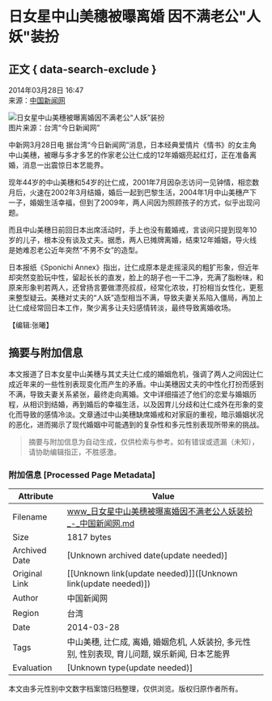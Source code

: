 # 日女星中山美穗被曝离婚 因不满老公"人妖"装扮

## 正文 { data-search-exclude }


2014年03月28日 16:47  
来源：[中国新闻网](http://www.chinanews.com/)  

![日女星中山美穗被曝离婚因不满老公“人妖”装扮](http://www.chinanews.com/fileftp/2020/03/2020-03-11/U194P4T47D46410F978DT20200311093349.jpg)  
图片来源：台湾“今日新闻网”

中新网3月28日电 据台湾“今日新闻网”消息，日本经典爱情片《情书》的女主角中山美穗，被曝与多才多艺的作家老公辻仁成的12年婚姻亮起红灯，正在准备离婚，消息一出震惊日本艺能界。

现年44岁的中山美穗和54岁的辻仁成，2001年7月因杂志访问一见钟情，相恋数月后，火速在2002年3月结婚，婚后一起到巴黎生活，2004年1月中山美穗产下一子，婚姻生活幸福，但到了2009年，两人间因为照顾孩子的方式，似乎出现问题。

而且中山美穗日前回日本出席活动时，手上也没有戴婚戒，言谈间只提到现年10岁的儿子，根本没有谈及丈夫。据悉，两人已摊牌离婚，结束12年婚姻，导火线是她难忍老公近年突然“不男不女”的造型。

日本报纸《Sponichi Annex》指出，辻仁成原本是走摇滚风的粗犷形象，但近年却突然变脸玩中性，留起长长的直发，脸上的胡子也一干二净，充满了脂粉味，和原来形象判若两人，还曾扬言要做漂亮叔叔，经常化浓妆，打扮相当女性化，更惹来整型疑云。美穗对丈夫的“人妖”造型相当不满，导致夫妻关系陷入僵局，再加上辻仁成经常回日本工作，聚少离多让夫妇感情转淡，最终导致离婚收场。

【编辑:张曦】
<!-- tcd_original_link https://www.chinanews.com.cn/yl/2014/03-28/6006889.shtml -->


## 摘要与附加信息

<!-- tcd_abstract -->
本文报道了日本女星中山美穗与其丈夫辻仁成的婚姻危机，强调了两人之间因辻仁成近年来的一些性别表现变化而产生的矛盾。中山美穗因丈夫的中性化打扮而感到不满，导致夫妻关系紧张，最终走向离婚。文中详细描述了他们的恋爱与婚姻历程，从相识到结婚，再到婚后的幸福生活，以及因育儿分歧和辻仁成外在形象的变化而导致的感情冷淡。文章通过中山美穗缺席婚戒和对家庭的重视，暗示婚姻状况的恶化，进而揭示了现代婚姻中可能遇到的复杂性和多元性别表现所带来的挑战。
<!-- tcd_abstract_end -->

> 摘要与附加信息为自动生成，仅供检索与参考。如有错误或遗漏（未知），请协助编辑指正，不胜感激。

### 附加信息 [Processed Page Metadata]

| Attribute       | Value                                  |
|-----------------|----------------------------------------|
| Filename        | www_日女星中山美穗被曝离婚因不满老公人妖装扮_-_中国新闻网.md                             |
| Size            | 1817 bytes                           |
| Archived Date   | [Unknown archived date(update needed)]                             |
| Original Link   | [[Unknown link(update needed)]]([Unknown link(update needed)])                       |
| Author          | 中国新闻网                               |
| Region          | 台湾                               |
| Date            | 2014-03-28                                 |
| Tags            | 中山美穗, 辻仁成, 离婚, 婚姻危机, 人妖装扮, 多元性别, 性别表现, 育儿问题, 娱乐新闻, 日本艺能界                                 |
| Evaluation            | [Unknown type(update needed)]                                 |
<!-- tcd_table_end -->

本文由多元性别中文数字档案馆归档整理，仅供浏览。版权归原作者所有。
